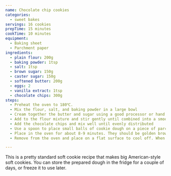 ```yaml
---
name: Chocolate chip cookies
categories:
  - sweet bakes
servings: 16 cookies
prepTime: 15 minutes
cookTime: 10 minutes
equipment:
  - Baking sheet
  - Parchment paper
ingredients:
  - plain flour: 200g
  - baking powder: 1tsp
  - salt: 1tsp
  - brown sugar: 150g
  - caster sugar: 150g
  - softened butter: 200g
  - eggs: 2
  - vanilla extract: 1tsp
  - chocolate chips: 300g
steps:
  - Preheat the oven to 180℃.
  - Mix the flour, salt, and baking powder in a large bowl
  - Cream together the butter and sugar using a good processor or hand mixer, then add the vanilla essence and eggs and continue beating until fluffy
  - Add to the flour mixture and stir gently until combined into a smooth cookie dough
  - Add the chocolate chips and mix well until evenly distributed
  - Use a spoon to place small balls of cookie dough on a piece of parchment paper. You're looking for balls about 4cm in diameter, or about a quarter cup if you have a US measuring spoon. They'll spread a lot during baking – so make sure they're well-spaced and bake them in batches if required!
  - Place in the oven for about 8-9 minutes. They should be golden brown around the edges fading to just slightly brown in the middle.
  - Remove from the oven and place on a flat surface to cool off. When they've firmed up a bit, transfer to a wire rack to cool completely.

---
```


This is a pretty standard soft cookie recipe that makes big American-style soft cookies. You can store the prepared dough in the fridge for a couple of days, or freeze it to use later.
